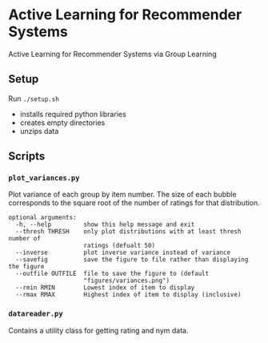 # Active Learning for Recommender Systems

Active Learning for Recommender Systems via Group Learning

## Setup 

Run `./setup.sh`
* installs required python libraries
* creates empty directories
* unzips data

## Scripts

### `plot_variances.py`
Plot variance of each group by item number. The size of each bubble corresponds to the square root of the number of ratings for that distribution.
```
optional arguments:
  -h, --help         show this help message and exit
  --thresh THRESH    only plot distributions with at least thresh number of
                     ratings (defualt 50)
  --inverse          plot inverse variance instead of variance
  --savefig          save the figure to file rather than displaying the figure
  --outfile OUTFILE  file to save the figure to (default
                     "figures/variances.png")
  --rmin RMIN        Lowest index of item to display
  --rmax RMAX        Highest index of item to display (inclusive)
 ```

### `datareader.py`
Contains a utility class for getting rating and nym data.